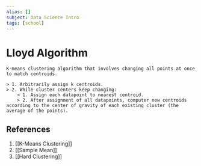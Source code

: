 ```yaml
---
alias: []
subject: Data Science Intro
tags: [school]
---
```

# Lloyd Algorithm


```ad-note
K-means clustering algorithm that involves changing all points at once to match centroids.
```

```ad-info
> 1. Arbitrarily assign k centroids.
> 2. While cluster centers keep changing:
	> 1. Assign each datapoint to nearest centroid.
	> 2. After assignment of all datapoints, computer new centroids according to the center of gravity of each existing cluster (the average of the points).
```

## References
1. [[K-Means Clustering]]
2. [[Sample Mean]]
3. [[Hard Clustering]]